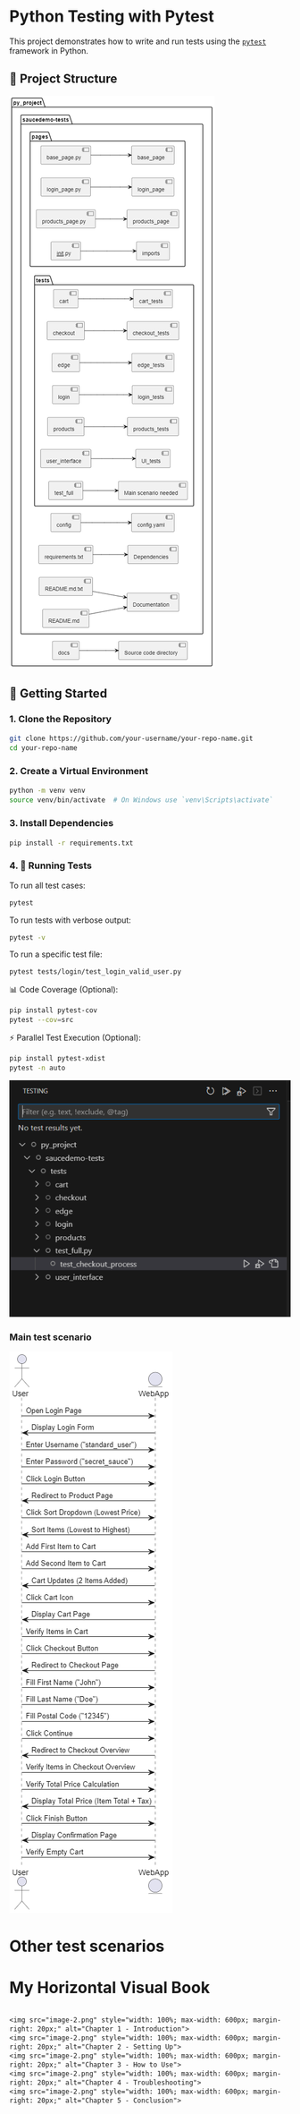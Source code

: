 # Python Testing with Pytest

This project demonstrates how to write and run tests using the [`pytest`](https://docs.pytest.org/) framework in Python.

## 📁 Project Structure
![Alt text](image.png)

## 🚀 Getting Started

### 1. Clone the Repository

```bash
git clone https://github.com/your-username/your-repo-name.git
cd your-repo-name
```
### 2. Create a Virtual Environment

```bash
python -m venv venv
source venv/bin/activate  # On Windows use `venv\Scripts\activate`
```

### 3. Install Dependencies

```bash
pip install -r requirements.txt
```

### 4. 🧪 Running Tests

To run all test cases:

```bash
pytest
```

To run tests with verbose output:

```bash
pytest -v
```

To run a specific test file:

```bash
pytest tests/login/test_login_valid_user.py
```


📊 Code Coverage (Optional):

```bash
pip install pytest-cov
pytest --cov=src
```

⚡ Parallel Test Execution (Optional):

```bash
pip install pytest-xdist
pytest -n auto
```

![Alt text](image-1.png)

### Main test scenario 

![Alt text](image-2.png)


# Other test scenarios

# My Horizontal Visual Book

<div style="display: flex; overflow-x: scroll; width: 100%;">

    <img src="image-2.png" style="width: 100%; max-width: 600px; margin-right: 20px;" alt="Chapter 1 - Introduction">
    <img src="image-2.png" style="width: 100%; max-width: 600px; margin-right: 20px;" alt="Chapter 2 - Setting Up">
    <img src="image-2.png" style="width: 100%; max-width: 600px; margin-right: 20px;" alt="Chapter 3 - How to Use">
    <img src="image-2.png" style="width: 100%; max-width: 600px; margin-right: 20px;" alt="Chapter 4 - Troubleshooting">
    <img src="image-2.png" style="width: 100%; max-width: 600px; margin-right: 20px;" alt="Chapter 5 - Conclusion">

</div>
